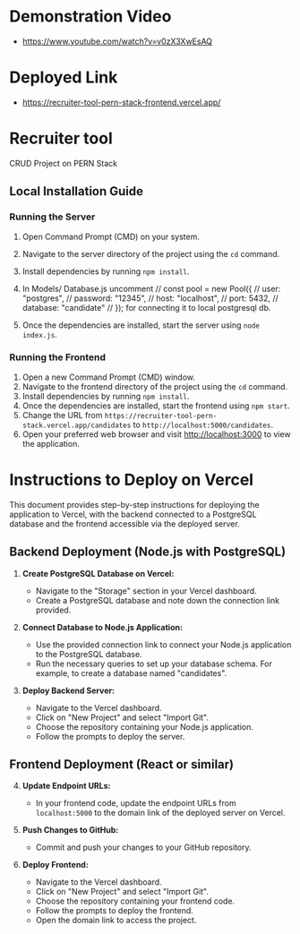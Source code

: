 # Demonstration Video
- https://www.youtube.com/watch?v=v0zX3XwEsAQ 

# Deployed Link
- https://recruiter-tool-pern-stack-frontend.vercel.app/

# Recruiter tool 

CRUD Project on PERN Stack

## Local Installation Guide

### Running the Server

1. Open Command Prompt (CMD) on your system.
2. Navigate to the server directory of the project using the `cd` command.
3. Install dependencies by running `npm install`.
4. In Models/ Database.js uncomment 
    // const pool = new Pool({
//   user: "postgres",
//   password: "12345",
//   host: "localhost",
//   port: 5432,
//   database: "candidate"
// }); for connecting it to local postgresql db. 

6. Once the dependencies are installed, start the server using `node index.js`.

### Running the Frontend

1. Open a new Command Prompt (CMD) window.
2. Navigate to the frontend directory of the project using the `cd` command.
3. Install dependencies by running `npm install`.
4. Once the dependencies are installed, start the frontend using `npm start`.
5. Change the URL from `https://recruiter-tool-pern-stack.vercel.app/candidates` to   `http://localhost:5000/candidates`.
6. Open your preferred web browser and visit [http://localhost:3000](http://localhost:3000) to view the application.


# Instructions to Deploy on Vercel

This document provides step-by-step instructions for deploying the application to Vercel, with the backend connected to a PostgreSQL database and the frontend accessible via the deployed server.

## Backend Deployment (Node.js with PostgreSQL)

1. **Create PostgreSQL Database on Vercel:**
   - Navigate to the "Storage" section in your Vercel dashboard.
   - Create a PostgreSQL database and note down the connection link provided.

2. **Connect Database to Node.js Application:**
   - Use the provided connection link to connect your Node.js application to the PostgreSQL database.
   - Run the necessary queries to set up your database schema. For example, to create a database named "candidates".

3. **Deploy Backend Server:**
   - Navigate to the Vercel dashboard.
   - Click on "New Project" and select "Import Git".
   - Choose the repository containing your Node.js application.
   - Follow the prompts to deploy the server.

## Frontend Deployment (React or similar)

4. **Update Endpoint URLs:**
   - In your frontend code, update the endpoint URLs from `localhost:5000` to the domain link of the deployed server on Vercel.

5. **Push Changes to GitHub:**
   - Commit and push your changes to your GitHub repository.

6. **Deploy Frontend:**
   - Navigate to the Vercel dashboard.
   - Click on "New Project" and select "Import Git".
   - Choose the repository containing your frontend code.
   - Follow the prompts to deploy the frontend.
   - Open the domain link to access the project.
   
